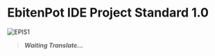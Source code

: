# EbitenPot IDE Project Standard 1.0 

![EPIS1](https://img.shields.io/static/v1?label=EPS&message=EbitenPot%20IDE%20Project%20Standard%201.0&color=db5620&style=flat-square&link=https://github.com/ebitenpot/standard&link=https://github.com/EbitenPot/Standard/blob/master/standard1/epis1.md)

> _**Waiting Translate...**_